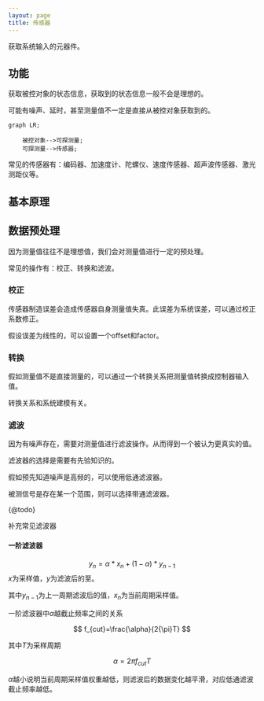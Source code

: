 ```yaml
---
layout: page
title: 传感器
---
```


获取系统输入的元器件。

## 功能

获取被控对象的状态信息，获取到的状态信息一般不会是理想的。

可能有噪声、延时，甚至测量值不一定是直接从被控对象获取到的。

```mermaid
graph LR;

    被控对象-->可探测量;
    可探测量-->传感器;

```

常见的传感器有：编码器、加速度计、陀螺仪、速度传感器、超声波传感器、激光测距仪等。

## 基本原理


## 数据预处理


因为测量值往往不是理想值，我们会对测量值进行一定的预处理。

常见的操作有：校正、转换和滤波。

### 校正


传感器制造误差会造成传感器自身测量值失真。此误差为系统误差，可以通过校正系数修正。

假设误差为线性的，可以设置一个offset和factor。

### 转换

假如测量值不是直接测量的，可以通过一个转换关系把测量值转换成控制器输入值。

转换关系和系统建模有关。

### 滤波

因为有噪声存在，需要对测量值进行滤波操作。从而得到一个被认为更真实的值。

滤波器的选择是需要有先验知识的。

假如预先知道噪声是高频的，可以使用低通滤波器。

被测信号是存在某一个范围，则可以选择带通滤波器。

{@todo}

补充常见滤波器

#### 一阶滤波器

$$
y_{n}=\alpha*x_{n}+(1-\alpha)*y_{n-1}
$$
$x$为采样值，$y$为滤波后的至。

其中$y_{n-1}$为上一周期滤波后的值，$x_{n}$为当前周期采样值。

一阶滤波器中$\alpha$越截止频率之间的关系

$$
f_{cut}=\frac{\alpha}{2{\pi}T}
$$

其中$T$为采样周期

$$\alpha=2{\pi}f_{cut}T$$

$\alpha$越小说明当前周期采样值权重越低，则滤波后的数据变化越平滑，对应低通滤波截止频率越低。

